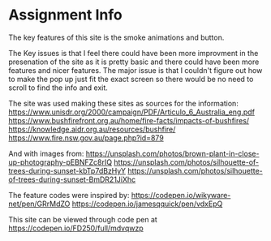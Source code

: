 <h1>
  Assignment Info
</h1>
The key features of this site is the smoke animations and button. 

The Key issues is that I feel there could have been more improvment in the presenation of the site as it is pretty basic and there could have been more features and nicer features. The major issue is that I couldn't figure out how to make the pop up just fit the exact screen so there would be no need to scroll to find the info and exit. 

The site was used making these sites as sources for the information:
https://www.unisdr.org/2000/campaign/PDF/Articulo_6_Australia_eng.pdf
https://www.bushfirefront.org.au/home/fire-facts/impacts-of-bushfires/
https://knowledge.aidr.org.au/resources/bushfire/
https://www.fire.nsw.gov.au/page.php?id=879

And with images from:
https://unsplash.com/photos/brown-plant-in-close-up-photography-pEBNFZc8rIQ
https://unsplash.com/photos/silhouette-of-trees-during-sunset-kbTp7dBzHyY
https://unsplash.com/photos/silhouette-of-trees-during-sunset-BmDR21JiXhc

The feature codes were inspired by:
https://codepen.io/wikyware-net/pen/GRrMdZO
https://codepen.io/jamesqquick/pen/vdxEpQ

This site can be viewed through code pen at https://codepen.io/FD250/full/mdvqwzp
